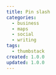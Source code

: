 ```yaml
---
title: Pin slash
categories:
  - business
  - maps
  - social
  - writing
tags:
  - thumbstack
created: 1.0.0
updated: 1.0.0
---
```

